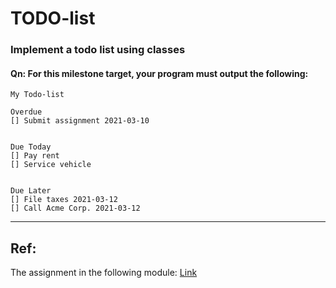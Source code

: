 # TODO-list
### Implement a todo list using classes

#### Qn: For this milestone target, your program must output the following:

```
My Todo-list

Overdue
[] Submit assignment 2021-03-10


Due Today
[] Pay rent
[] Service vehicle


Due Later
[] File taxes 2021-03-12
[] Call Acme Corp. 2021-03-12
```

---
## Ref:
The assignment in the following module:
[Link](https://learning.freshworks.com/?_branch_match_id=898084521985233198#/course/1359355454846935651)
